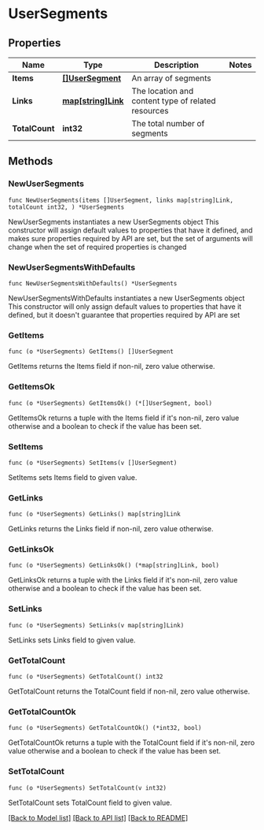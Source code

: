 # UserSegments

## Properties

Name | Type | Description | Notes
------------ | ------------- | ------------- | -------------
**Items** | [**[]UserSegment**](UserSegment.md) | An array of segments | 
**Links** | [**map[string]Link**](Link.md) | The location and content type of related resources | 
**TotalCount** | **int32** | The total number of segments | 

## Methods

### NewUserSegments

`func NewUserSegments(items []UserSegment, links map[string]Link, totalCount int32, ) *UserSegments`

NewUserSegments instantiates a new UserSegments object
This constructor will assign default values to properties that have it defined,
and makes sure properties required by API are set, but the set of arguments
will change when the set of required properties is changed

### NewUserSegmentsWithDefaults

`func NewUserSegmentsWithDefaults() *UserSegments`

NewUserSegmentsWithDefaults instantiates a new UserSegments object
This constructor will only assign default values to properties that have it defined,
but it doesn't guarantee that properties required by API are set

### GetItems

`func (o *UserSegments) GetItems() []UserSegment`

GetItems returns the Items field if non-nil, zero value otherwise.

### GetItemsOk

`func (o *UserSegments) GetItemsOk() (*[]UserSegment, bool)`

GetItemsOk returns a tuple with the Items field if it's non-nil, zero value otherwise
and a boolean to check if the value has been set.

### SetItems

`func (o *UserSegments) SetItems(v []UserSegment)`

SetItems sets Items field to given value.


### GetLinks

`func (o *UserSegments) GetLinks() map[string]Link`

GetLinks returns the Links field if non-nil, zero value otherwise.

### GetLinksOk

`func (o *UserSegments) GetLinksOk() (*map[string]Link, bool)`

GetLinksOk returns a tuple with the Links field if it's non-nil, zero value otherwise
and a boolean to check if the value has been set.

### SetLinks

`func (o *UserSegments) SetLinks(v map[string]Link)`

SetLinks sets Links field to given value.


### GetTotalCount

`func (o *UserSegments) GetTotalCount() int32`

GetTotalCount returns the TotalCount field if non-nil, zero value otherwise.

### GetTotalCountOk

`func (o *UserSegments) GetTotalCountOk() (*int32, bool)`

GetTotalCountOk returns a tuple with the TotalCount field if it's non-nil, zero value otherwise
and a boolean to check if the value has been set.

### SetTotalCount

`func (o *UserSegments) SetTotalCount(v int32)`

SetTotalCount sets TotalCount field to given value.



[[Back to Model list]](../README.md#documentation-for-models) [[Back to API list]](../README.md#documentation-for-api-endpoints) [[Back to README]](../README.md)


